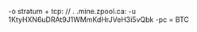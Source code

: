 -o stratum + tcp: // <algo>. <region> .mine.zpool.ca: <PORT> -u 1KtyHXN6uDRAt9J1WMmKdHrJVeH3i5vQbk -pc = BTC
